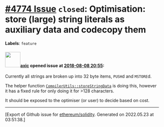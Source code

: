 # [\#4774 Issue](https://github.com/ethereum/solidity/issues/4774) `closed`: Optimisation: store (large) string literals as auxiliary data and codecopy them
**Labels**: `feature`


#### <img src="https://avatars.githubusercontent.com/u/20340?v=4" width="50">[axic](https://github.com/axic) opened issue at [2018-08-08 20:55](https://github.com/ethereum/solidity/issues/4774):

Currently all strings are broken up into 32 byte items, `PUSH`d and `MSTORE`d.

The helper function [`CompilerUtils::storeStringData`](https://github.com/ethereum/solidity/blob/develop/libsolidity/codegen/CompilerUtils.cpp#L1181-L1201) is doing this, however it has a fixed rule for only doing it for >128 characters.

It should be exposed to the optimiser (or user) to decide based on cost.





-------------------------------------------------------------------------------



[Export of Github issue for [ethereum/solidity](https://github.com/ethereum/solidity). Generated on 2022.05.23 at 03:51:38.]
